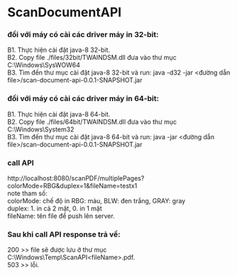 # ScanDocumentAPI
### đối với máy có cài các driver máy in 32-bit:
B1. Thực hiện cài đặt java-8 32-bit.<br/>
B2. Copy file ./files/32bit/TWAINDSM.dll đưa vào thư mục C:\Windows\SysWOW64<br/>
B3. Tìm đến thư mục cài đặt java-8 32-bit và run: java -d32 -jar <đường dẫn file>/scan-document-api-0.0.1-SNAPSHOT.jar<br/>
### đối với máy có cài các driver máy in 64-bit:<br/>
B1. Thực hiện cài đặt java-8 64-bit.<br/>
B2. Copy file ./files/64bit/TWAINDSM.dll đưa vào thư mục C:\Windows\System32<br/>
B3. Tìm đến thư mục cài đặt java-8 64-bit và run: java -jar <đường dẫn file>/scan-document-api-0.0.1-SNAPSHOT.jar<br/>
### call API
http://localhost:8080/scanPDF/multiplePages?colorMode=RBG&duplex=1&fileName=testx1<br/>
note tham số:<br/>
colorMode: chế độ in RBG: màu, BLW: đen trắng, GRAY: gray<br/>
duplex: 1. in cả 2 mặt, 0. in 1 mặt<br/>
fileName: tên file để push lên server.<br/>
### Sau khi call API response trả về: <br/>
200 >> file sẽ được lưu ở thư mục C:\Windows\Temp\ScanAPI\<fileName>.pdf.<br/>
503 >> lỗi.

